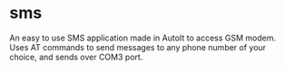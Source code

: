 # sms
An easy to use SMS application made in AutoIt to access GSM modem. Uses AT commands to send messages to any phone number of your choice, and sends over COM3 port.
